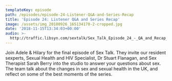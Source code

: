 ```yaml
---
templateKey: episode
path: /episodes/episode-24-Listener-Q&A-and-Series-Recap
title: 'Episode 24: Listener Q&A and Series Recap'
image: /assets/img_20180926_165134170-2-cropped.jpg
date: '2018-11-15T13:34:03+00:00'
audio: >-
  http://traffic.libsyn.com/sextalk/Sex_Talk_Episode_24_-_QA_and_Recap_Podcast.mp3?stats-code=finalepisode
---
```

Join Adele & Hilary for the final episode of Sex Talk. They invite our resident sexperts, Sexual Health and HIV Specialist, Dr Stuart Flanagan, and Sex Therapist Sarah Berry into the studio to answer your questions about sex. The team talk about the changes in sex and sexual health in the UK, and reflect on some of the best moments of the series.

